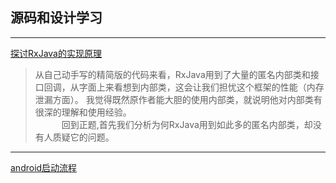 ## 源码和设计学习

---

[探讨RxJava的实现原理](RxJava)
> 从自己动手写的精简版的代码来看，RxJava用到了大量的匿名内部类和接口回调，从字面上来看想到内部类，这会让我们担忧这个框架的性能（内存泄漏方面）。
我觉得既然原作者能大胆的使用内部类，就说明他对内部类有很深的理解和使用经验。   
&emsp;&emsp;&emsp;回到正题,首先我们分析为何RxJava用到如此多的匿名内部类，却没有人质疑它的问题。

---

[android启动流程](img/android_root.png)